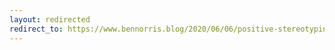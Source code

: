 ```yaml
---
layout: redirected
redirect_to: https://www.bennorris.blog/2020/06/06/positive-stereotyping.html
---
```

